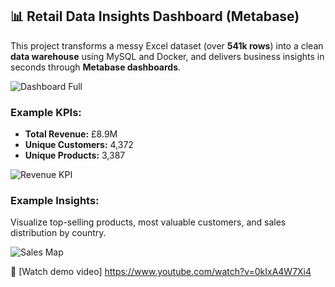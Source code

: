 ## 📊 Retail Data Insights Dashboard (Metabase)

This project transforms a messy Excel dataset (over **541k rows**) into a clean **data warehouse** using MySQL and Docker, and delivers business insights in seconds through **Metabase dashboards**.

![Dashboard Full](./assets/dashboard_full.png)

### Example KPIs:
- **Total Revenue:** £8.9M  
- **Unique Customers:** 4,372  
- **Unique Products:** 3,387  

![Revenue KPI](./assets/kpi_revenue.png)

### Example Insights:
Visualize top-selling products, most valuable customers, and sales distribution by country.

![Sales Map](./assets/sales_map.png)


🎥 [Watch demo video] https://www.youtube.com/watch?v=0kIxA4W7Xi4
